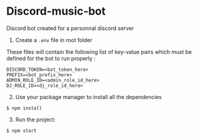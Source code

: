 # Discord-music-bot
Discord bot created for a personnal discord server

1. Create a `.env` file in root folder
 
These files will contain the following list of key-value pairs which must be defined for the bot to run properly :
```
DISCORD_TOKEN=<bot_token_here>
PREFIX=<bot_prefix_here>
ADMIN_ROLE_ID=<admin_role_id_here>
DJ_ROLE_ID=<dj_role_id_here>
```

2. Use your package manager to install all the dependencies
```
$ npm install
```

3. Run the project:

```
$ npm start
```
